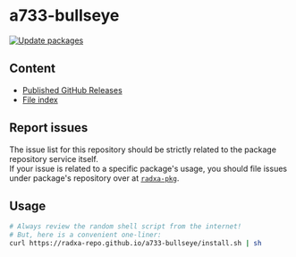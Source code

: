 # a733-bullseye

[![Update packages](https://github.com/radxa-repo/a733-bullseye/actions/workflows/update.yaml/badge.svg)](https://github.com/radxa-repo/a733-bullseye/actions/workflows/update.yaml)

## Content

* [Published GitHub Releases](https://radxa-repo.github.io/a733-bullseye/pkgs.json)
* [File index](https://radxa-repo.github.io/a733-bullseye/files.list)

## Report issues

The issue list for this repository should be strictly related to the package repository service itself.  
If your issue is related to a specific package's usage, you should file issues under package's repository over at [`radxa-pkg`](https://github.com/radxa-pkg).

## Usage

```bash
# Always review the random shell script from the internet!
# But, here is a convenient one-liner:
curl https://radxa-repo.github.io/a733-bullseye/install.sh | sh
```
